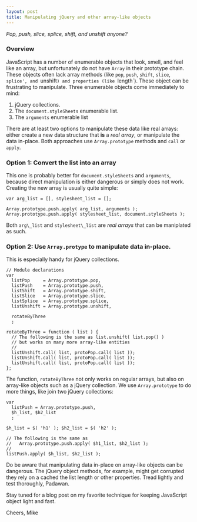 ```yaml
---
layout: post
title: Manipulating jQuery and other array-like objects
---
```

*Pop, push, slice, splice, shift, and unshift anyone?*

### Overview

JavaScript has a number of enumerable objects that look, smell, 
and feel like an array, but unfortunately do not have `Array` in
their prototype chain.  These objects often lack array methods
(like `pop`, `push`, `shift`, `slice`, `splice', and `unshift`)
and properties (like `length`).  These object can be frustrating to
manipulate.  Three enumerable objects come immediately to mind:

1. jQuery collections.
2. The `document.styleSheets` enumerable list.
3. The `arguments` enumerable list

There are at least two options to manipulate these data like real
arrays: either create a new data structure that **is** a *real array*,
or manipulate the data in-place.  Both approaches use
`Array.prototype` methods and `call` or `apply`.

### Option 1: Convert the list into an array

This one is probably better for `document.styleSheets` and `arguments`, 
because direct manipulation is either dangerous or simply does not work.
Creating the new array is usually quite simple:

    var arg_list = [], stylesheet_list = [];

    Array.prototype.push.apply( arg_list, arguments );
    Array.prototype.push.apply( stylesheet_list, document.styleSheets );

Both `arg\_list` and `stylesheet\_list` are *real arrays* that 
can be maniplated as such.

### Option 2: Use `Array.protype` to manipulate data in-place.

This is especially handy for jQuery collections.

    // Module declarations
    var
      listPop     = Array.prototype.pop,
      listPush    = Array.prototype.push,
      listShift   = Array.prototype.shift,
      listSlice   = Array.prototype.slice,
      listSplice  = Array.prototype.splice,
      listUnshift = Array.prototype.unshift,

      rotateByThree
      ;

    rotateByThree = function ( list ) {
      // The following is the same as list.unshift( list.pop() )
      // but works on many more array-like entities
      //
      listUnshift.call( list, protoPop.call( list ));
      listUnshift.call( list, protoPop.call( list ));
      listUnshift.call( list, protoPop.call( list ));
    };

The function, `rotateByThree` not only works on regular arrays, but also
on array-like objects such as a jQuery collection.  We use 
`Array.prototype` to do more things, like join two jQuery collections:

    var
      listPush = Array.prototype.push,
      $h_list, $h2_list
      ;

    $h_list = $( 'h1' ); $h2_list = $( 'h2' );

    // The following is the same as 
    //   Array.prototype.push.apply( $h1_list, $h2_list );
    //
    listPush.apply( $h_list, $h2_list );

Do be aware that manipulating data in-place on array-like 
objects can be dangerous.  The jQuery object methods, for example,
might get corrupted they rely on a cached the list length
or other properties. Tread lightly and test thoroughly, Padawan.

Stay tuned for a blog post on my favorite technique for keeping JavaScript
object light and fast.

Cheers, Mike
